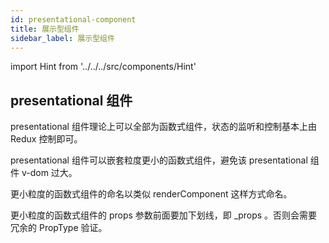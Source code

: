 ```yaml
---
id: presentational-component
title: 展示型组件
sidebar_label: 展示型组件
---
```


import Hint from '../../../src/components/Hint'

## presentational 组件

presentational 组件理论上可以全部为函数式组件，状态的监听和控制基本上由 Redux 控制即可。

<Hint type="best">presentational 组件可以嵌套粒度更小的函数式组件，避免该 presentational 组件 v-dom 过大。</Hint>


<Hint type="must">更小粒度的函数式组件的命名以类似 renderComponent 这样方式命名。</Hint>


<Hint type="must">更小粒度的函数式组件的 props 参数前面要加下划线，即 \_props 。否则会需要冗余的 PropType 验证。</Hint>
